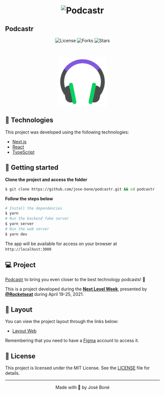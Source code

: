 <h1 align="center">
    <img alt="Podcastr" title="Podcastr" src=".github/podcastr.svg" />
</h1>

## Podcastr
<p align="center">
  <img  src="https://img.shields.io/static/v1?label=license&message=MIT&color=49AA26&labelColor=000000" alt="License">

  <img src="https://img.shields.io/github/forks/jose-bone/podcastr?label=forks&message=MIT&color=49AA26&labelColor=000000" alt="Forks">     

  <img src="https://img.shields.io/github/stars/jose-bone/podcastr?label=stars&message=MIT&color=49AA26&labelColor=000000" alt="Stars">
</p>

<br>

<p align="center">
  <img alt="Podcastr" src=".github/icon.svg" width="160px">
</p>

## 🧪 Technologies

This project was developed using the following technologies:

- [Next.js](https://nextjs.org/)
- [React](https://reactjs.org)
- [TypeScript](https://www.typescriptlang.org/)

## 🚀 Getting started

**Clone the project and access the folder**

```bash
$ git clone https://github.com/jose-bone/podcastr.git && cd podcastr
```

**Follow the steps below**

```bash
# Install the dependencies
$ yarn
# Run the backend fake server
$ yarn server
# Run the web server
$ yarn dev
```
The app will be available for access on your browser at `http://localhost:3000`

## 💻 Project

[Podcastr](https://) to bring you even closer to the best technology podcasts! 💜

This is a project developed during the **[Next Level Week](https://nextlevelweek.com/)**, presented by **[@Rocketseat](https://github.com/Rocketseat)** during April 19-25, 2021.

## 🔖 Layout

You can view the project layout through the links below:

- [Layout Web](https://www.figma.com/file/UwFEntsHpHYJlHNQAQr4gA/Podcastr?node-id=160:2761)

Remembering that you need to have a [Figma](http://figma.com/) account to access it.

## 📝 License

This project is licensed under the MIT License. See the [LICENSE](.github/LICENSE.md) file for details.

---

<p align="center">Made with 💜 by José Boné</p>
